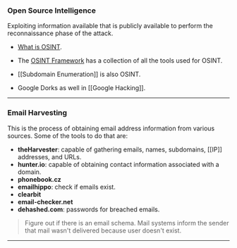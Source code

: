 ### Open Source Intelligence

Exploiting information available that is publicly available to perform the reconnaissance phase of the attack.
- [What is OSINT](https://www.varonis.com/blog/what-is-osint).
- The [OSINT Framework](https://osintframework.com/) has a collection of all the tools used for OSINT.

- [[Subdomain Enumeration]] is also OSINT.
- Google Dorks as well in [[Google Hacking]].

---
### Email Harvesting

This is the process of obtaining email address information from various sources. Some of the tools to do that are:
* **theHarvester**: capable of gathering emails, names, subdomains, [[IP]] addresses, and URLs.
* **hunter.io**: capable of obtaining contact information associated with a domain.
* **phonebook.cz**
* **emailhippo**: check if emails exist.
* **clearbit**
* **email-checker.net**
* **dehashed.com**: passwords for breached emails.

>Figure out if there is an email schema. Mail systems inform the sender that mail wasn't delivered because user doesn't exist.

---
